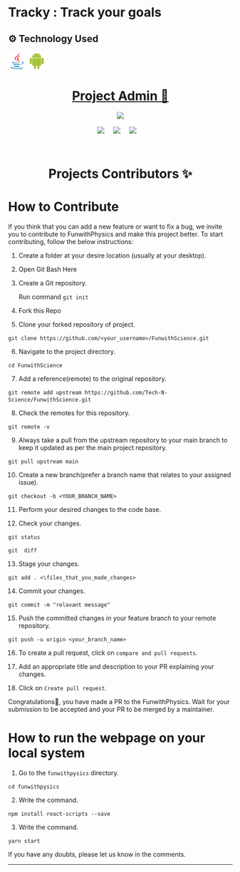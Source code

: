 # Tracky : Track your goals

## ⚙️ Technology Used

 <img src="https://raw.githubusercontent.com/devicons/devicon/master/icons/java/java-original.svg" alt="Java" width="40" height="40"/> </a> <a href="https://www.java.com" target="_blank"> <img src="https://github.com/devicons/devicon/blob/master/icons/android/android-plain.svg" alt="Android" width="40" height="40"/> </a> <a href="https://www.java.com" target="_blank">  
  
  
  
  
  
  <h1 align=center> Project Admin  🤵 </h1>

  <p align="center">
  <a href="https://github.com/maityamit"><img src="https://avatars.githubusercontent.com/u/74618071?v=4" width="11%" /></a>

  <p align="center">
  <a target="_blank"href="https://www.linkedin.com/in/maityamit/"><img src="https://img.shields.io/badge/linkedin-%230077B5.svg?&style=for-the-badge&logo=linkedin&logoColor=white" /></a>&nbsp;&nbsp;&nbsp;&nbsp;
  <a href="maityamit308@gmail.com"><img src="https://img.shields.io/badge/gmail-%23D14836.svg?&style=for-the-badge&logo=gmail&logoColor=white" /></a>&nbsp;&nbsp;&nbsp;&nbsp;
  <a href="https://www.instagram.com/amit_maity_2003/"><img src="https://img.shields.io/badge/instagram-%23D14836.svg?&style=for-the-badge&logo=instagram&logoColor=pink" /></a>&nbsp;&nbsp;&nbsp;&nbsp;
</p>
  
  <br>

  
  <h1 align=center> Projects Contributors ✨ </h1>
  
  
  
  
  
  # How to Contribute

If you think that you can add a new feature or want to fix a bug, we invite you to contribute to FunwithPhysics and make this project better. To start contributing, follow the below instructions:

1. Create a folder at your desire location (usually at your desktop).

2. Open Git Bash Here

3. Create a Git repository.

   Run command `git init`

4. Fork this Repo

5. Clone your forked repository of project.

```git clone
git clone https://github.com/<your_username>/FunwithScience.git
```

6. Navigate to the project directory.

```
cd FunwithScience
```

7. Add a reference(remote) to the original repository.

```
git remote add upstream https://github.com/Tech-N-Science/FunwithScience.git
```

8. Check the remotes for this repository.

```
git remote -v
```

9. Always take a pull from the upstream repository to your main branch to keep it updated as per the main project repository.

```
git pull upstream main
```

10. Create a new branch(prefer a branch name that relates to your assigned issue).

```
git checkout -b <YOUR_BRANCH_NAME>
```

11. Perform your desired changes to the code base.

12. Check your changes.

```
git status
```

```
git  diff
```

13. Stage your changes.

```
git add . <\files_that_you_made_changes>
```

14. Commit your changes.

```
git commit -m "relavant message"
```

15. Push the committed changes in your feature branch to your remote repository.

```
git push -u origin <your_branch_name>
```

16. To create a pull request, click on `compare and pull requests`.

17. Add an appropriate title and description to your PR explaining your changes.

18. Click on `Create pull request`.

Congratulations🎉, you have made a PR to the FunwithPhysics.
Wait for your submission to be accepted and your PR to be merged by a maintainer.

# How to run the webpage on your local system

1. Go to the `funwithpysics` directory.

```
cd funwithpysics
```

2. Write the command.

```
npm install react-scripts --save
```

3. Write the command.

```
yarn start
```

If you have any doubts, please let us know in the comments.

---
  
  

